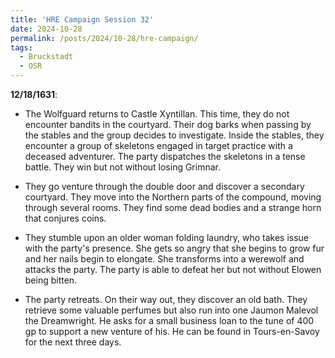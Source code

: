 ```yaml
---
title: 'HRE Campaign Session 32'
date: 2024-10-28
permalink: /posts/2024/10-28/hre-campaign/
tags:
  - Bruckstadt
  - OSR
---
```



**12/18/1631**:

- The Wolfguard returns to Castle Xyntillan. This time, they do not encounter bandits in the courtyard. Their dog barks when passing by the stables and the group decides to investigate. Inside the stables, they encounter a group of skeletons engaged in target practice with a deceased adventurer. The party dispatches the skeletons in a tense battle. They win but not without losing Grimnar. 

- They go venture through the double door and discover a secondary courtyard. They move into the Northern parts of the compound, moving through several rooms. They find some dead bodies and a strange horn that conjures coins. 

- They stumble upon an older woman folding laundry, who takes issue with the party's presence. She gets so angry that she begins to grow fur and her nails begin to elongate. She transforms into a werewolf and attacks the party. The party is able to defeat her but not without Elowen being bitten.

- The party retreats. On their way out, they discover an old bath. They retrieve some valuable perfumes but also run into one Jaumon Malevol the Dreamwright. He asks for a small business loan to the tune of 400 gp to support a new venture of his. He can be found in Tours-en-Savoy for the next three days.
